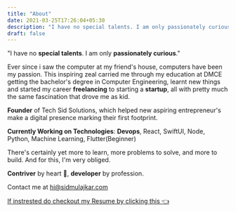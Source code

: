 ```yaml
---
title: "About"
date: 2021-03-25T17:26:04+05:30
description: "I have no special talents. I am only passionately curious. A software developer/entrepreneur who is passionately curious about technology and shares his valuable insights with the community through his blogs"
draft: false
---
```


"I have no **special talents**. I am only **passionately curious**."

Ever since i saw the computer at my friend's house, computers have been my passion. This inspiring zeal carried me through my education at DMCE getting the bachelor's degree in Computer Engineering, learnt new things and started my career **freelancing** to starting a **startup**, all with pretty much the same fascination that drove me as kid.

**Founder** of Tech Sid Solutions, which helped new aspiring entrepreneur's make a digital presence marking their first footprint.

**Currently Working on Technologies**: **Devops**, React, SwiftUI, Node, Python, Machine Learning, Flutter(Beginner)

There's certainly yet more to learn, more problems to solve, and more to build. And for this, I'm very obliged.


**Contriver** by heart 💚, **developer** by profession. 

Contact me at hi@sidmulajkar.com 

[If instrested do checkout my Resume by clicking this 👈](https://drive.google.com/file/d/1v70Py39fs1z2FXv6N13aSEFyEJIc11lZ/view?usp=sharing)